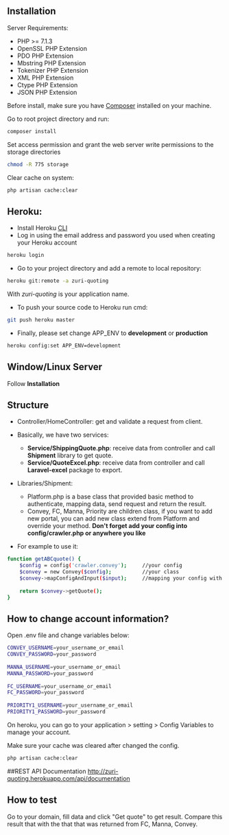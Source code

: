 
## Installation
Server Requirements:
- PHP >= 7.1.3
- OpenSSL PHP Extension
- PDO PHP Extension
- Mbstring PHP Extension
- Tokenizer PHP Extension
- XML PHP Extension
- Ctype PHP Extension
- JSON PHP Extension

Before install, make sure you have [Composer](https://getcomposer.org/download/) installed on your machine.

Go to root project directory and run:
```bash
composer install
```
Set access permission and grant the web server write permissions to the storage directories
```bash
chmod -R 775 storage
```
Clear cache on system:
```bash
php artisan cache:clear
```
## Heroku:
 - Install Heroku [CLI](https://devcenter.heroku.com/articles/heroku-cli)
 - Log in using the email address and password you used when creating your Heroku account
 ```bash
 heroku login
 ```
 - Go to your project directory and add a remote to local repository:
 ```bash
 heroku git:remote -a zuri-quoting
 ```
 With *zuri-quoting* is your application name.
 - To push your source code to Heroku run cmd:
 ```bash
 git push heroku master
 ```
 - Finally, please set change APP_ENV to **development** or **production**
 ```bash
 heroku config:set APP_ENV=development
 ```
## Window/Linux Server
Follow **Installation**
## Structure
- Controller/HomeController: get and validate a request from client.
- Basically, we have two services: 
  + **Service/ShippingQuote.php**: receive data from controller and call **Shipment** library to get quote.
  + **Service/QuoteExcel.php**: receive data from controller and call **Laravel-excel** package to export.
  
- Libraries/Shipment:
  + Platform.php is a base class that provided basic method to authenticate, mapping data, send request and return the result.
  + Convey, FC, Manna, Priority are children class, if you want to add new portal, you can add new class extend from Platform and override your method.
**Don't forget add your config into config/crawler.php or anywhere you like**
- For example to use it:
```bash
function getABCquote() {
    $config = config('crawler.convey');     //your config
    $convey = new Convey($config);          //your class
    $convey->mapConfigAndInput($input);     //mapping your config with input data
    
    return $convey->getQuote();
}
```

## How to change account information?
 Open .env file and change variables below:
 ```bash
 CONVEY_USERNAME=your_username_or_email
 CONVEY_PASSWORD=your_password 
  
 MANNA_USERNAME=your_username_or_email
 MANNA_PASSWORD=your_password
  
 FC_USERNAME=your_username_or_email
 FC_PASSWORD=your_password
  
 PRIORITY1_USERNAME=your_username_or_email
 PRIORITY1_PASSWORD=your_password
 
 ```
 On heroku, you can go to your application > setting > Config Variables to manage your account.
 
  Make sure your cache was cleared after changed the config.
  ```bash
  php artisan cache:clear
  ```
##REST API Documentation
http://zuri-quoting.herokuapp.com/api/documentation
## How to test
Go to your domain, fill data and click "Get quote" to get result.
Compare this result that with the that that was returned from FC, Manna, Convey.
